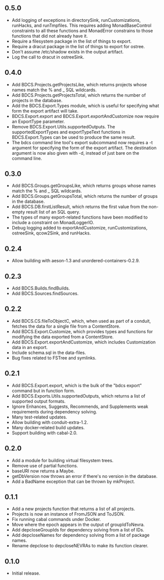 ## 0.5.0

* Add logging of exceptions in directorySink, runCustomizations, runHacks,
  and runTmpfiles.  This requires adding MonadBaseControl constraints to
  all these functions and MonadError constrains to those functions that
  did not already have it.
* Require a filesystem package in the list of things to export.
* Require a dracut package in the list of things to export for ostree.
* Don't assume /etc/shadow exists in the output artifact.
* Log the call to dracut in ostreeSink.

## 0.4.0

* Add BDCS.Projects.getProjectsLike, which returns projects whose names match
  the % and _ SQL wildcards.
* Add BDCS.Projects.getProjectsTotal, which returns the number of projects in
  the database.
* Add the BDCS.Export.Types module, which is useful for specifying what form
  the export artifact will take.
* BDCS.Export.export and BDCS.Export.exportAndCustomize now require an
  ExportType parameter.
* Remove BDCS.Export.Utils.supportedOutputs.  The supportedExportTypes and
  exportTypeText functions in BDCS.Export.Types can be used to produce the
  same result.
* The bdcs command line tool's export subcommand now requires a -t argument for
  specifying the form of the export artifact.  The destination argument is now
  also given with -d, instead of just bare on the command line.

## 0.3.0

* Add BDCS.Groups.getGroupsLike, which returns groups whose names match the
  % and _ SQL wildcards.
* Add BDCS.Groups.getGroupsTotal, which returns the number of groups in the
  database.
* Add BDCS.DB.firstListResult, which returns the first value from the
  non-empty result list of an SQL query.
* The types of many export-related functions have been modified to include a
  constraint on MonadLoggerIO.
* Debug logging added to exportAndCustomize, runCustomizations, ostreeSink,
  qcow2Sink, and runHacks.

## 0.2.4

* Allow building with aeson-1.3 and unordered-containers-0.2.9.

## 0.2.3

* Add BDCS.Builds.findBuilds.
* Add BDCS.Sources.findSources.

## 0.2.2

* Add BDCS.CS.fileToObjectC, which, when used as part of a conduit, fetches
  the data for a single file from a ContentStore.
* Add BDCS.Export.Customize, which provides types and functions for modifying
  the data exported from a ContentStore.
* Add BDCS.Export.exportAndCustomize, which includes Customization data in an
  export.
* Include schema.sql in the data-files.
* Bug fixes related to FSTree and symlinks.

## 0.2.1

* Add BDCS.Export.export, which is the bulk of the "bdcs export" command
  but in function form.
* Add BDCS.Exports.Utils.supportedOutputs, which returns a list of supported
  output formats.
* Ignore Enhances, Suggests, Recommends, and Supplements weak requirements
  during dependency solving.
* Many test-related updates.
* Allow building with conduit-extra-1.2.
* Many docker-related build updates.
* Support building with cabal-2.0.

## 0.2.0

* Add a module for building virtual filesystem trees.
* Remove use of partial functions.
* baseURI now returns a Maybe.
* getDbVersion now throws an error if there's no version in the database.
* Add a BadName exception that can be thrown by mkProject.

## 0.1.1

* Add a new projects function that returns a list of all projects.
* Projects is now an instance of FromJSON and ToJSON.
* Fix running cabal commands under Docker.
* Move where the epoch appears in the output of groupIdToNevra.
* Add depcloseGroupIds for dependency solving from a list of IDs.
* Add depcloseNames for dependency solving from a list of package names.
* Rename depclose to depcloseNEVRAs to make its function clearer.

## 0.1.0

* Initial release.
